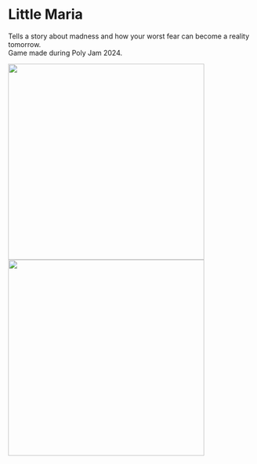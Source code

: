 # Little Maria

Tells a story about madness and how your worst fear can become a reality tomorrow.  
Game made during Poly Jam 2024.

<img src="https://github.com/user-attachments/assets/2704f76b-bbbb-4238-8dc2-2d2498f0a42c" width="400"/>
<img src="https://github.com/user-attachments/assets/7d914e93-304e-4756-a6cd-f5fc6c41db85" width="400"/>
